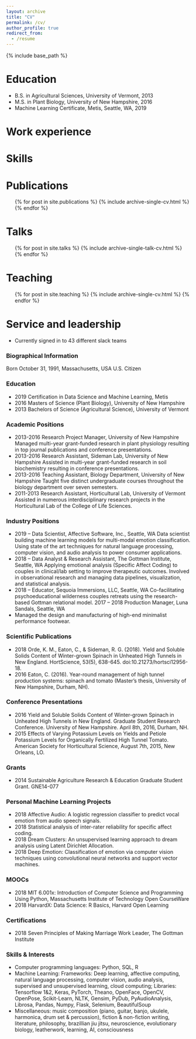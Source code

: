 ```yaml
---
layout: archive
title: "CV"
permalink: /cv/
author_profile: true
redirect_from:
  - /resume
---
```


{% include base_path %}

Education
======
* B.S. in Agricultural Sciences, University of Vermont, 2013
* M.S. in Plant Biology, University of New Hampshire, 2016
* Machine Learning Certificate, Metis, Seattle, WA, 2019

Work experience
======

  
Skills
======


Publications
======
  <ul>{% for post in site.publications %}
    {% include archive-single-cv.html %}
  {% endfor %}</ul>
  
Talks
======
  <ul>{% for post in site.talks %}
    {% include archive-single-talk-cv.html %}
  {% endfor %}</ul>
  
Teaching
======
  <ul>{% for post in site.teaching %}
    {% include archive-single-cv.html %}
  {% endfor %}</ul>
  
Service and leadership
======
* Currently signed in to 43 different slack teams


















### Biographical Information
Born October 31, 1991, Massachusetts, USA
U.S. Citizen

### Education
- 2019		Certification in Data Science and Machine Learning, Metis
- 2016		Masters of Science (Plant Biology), University of New Hampshire
- 2013		Bachelors of Science (Agricultural Science), University of Vermont

### Academic Positions
- 2013-2016	Research Project Manager, University of New Hampshire
Managed multi-year grant-funded research in plant physiology resulting in top journal publications and conference presentations.
- 2013-2016	Research Assistant, Sideman Lab, University of New Hampshire
Assisted in multi-year grant-funded research in soil biochemistry resulting in conference presentations.
- 2013-2016	Teaching Assistant, Biology Department, University of New Hampshire
Taught five distinct undergraduate courses throughout the biology department over seven semesters.
- 2011-2013	Research Assistant, Horticultural Lab, University of Vermont 
Assisted in numerous interdisciplinary research projects in the Horticultural Lab of the College of Life Sciences.

### Industry Positions
- 2019 –		Data Scientist, Affective Software, Inc., Seattle, WA
Data scientist building machine learning models for multi-modal emotion classification. Using state of the art techniques for natural language processing, computer vision, and audio analysis to power consumer applications.
- 2018 –		Data Analyst & Research Assistant, The Gottman Institute, Seattle, WA
Applying emotional analysis (Specific Affect Coding) to couples in clinical/lab setting to improve therapeutic outcomes. Involved in observational research and managing data pipelines, visualization, and statistical analysis.
- 2018 –		Educator, Sequoia Immersions, LLC, Seattle, WA
Co-facilitating psychoeducational wilderness couples retreats using the research-based Gottman relational model.
2017 – 2018       Production Manager, Luna Sandals, Seattle, WA
- Managed the design and manufacturing of high-end minimalist performance footwear.

### Scientific Publications
- 2018	Orde, K. M., Eaton, C., & Sideman, R. G. (2018). Yield and Soluble Solids Content of Winter-grown Spinach in Unheated High Tunnels in New England. HortScience, 53(5), 638-645. doi:10.21273/hortsci12956-18.  
- 2016	Eaton, C. (2016). Year-round management of high tunnel production systems: spinach and tomato (Master’s thesis, University of New Hampshire, Durham, NH). 

### Conference Presentations
- 2016	Yield and Soluble Solids Content of Winter-grown Spinach in Unheated High Tunnels in New England. Graduate Student Research Conference. University of New Hampshire. April 8th, 2016, Durham, NH.
- 2015	Effects of Varying Potassium Levels on Yields and Petiole Potassium Levels for Organically Fertilized High Tunnel Tomato. American Society for Horticultural Science, August 7th, 2015, New Orleans, LO.

### Grants
- 2014		Sustainable Agriculture Research & Education Graduate Student Grant. GNE14-077

### Personal Machine Learning Projects
- 2018	Affective Audio: A logistic regression classifier to predict vocal emotion from audio         speech signals.
- 2018		Statistical analysis of inter-rater reliability for specific affect coding.
- 2018	Dream Clusters: An unsupervised learning approach to dream analysis using Latent Dirichlet Allocation.
- 2018	Deep Emotion: Classification of emotion via computer vision techniques using convolutional neural networks and support vector machines.

### MOOCs
- 2018  	MIT 6.001x: Introduction of Computer Science and Programming Using Python, Massachusetts Institute of Technology Open CourseWare 
- 2018		HarvardX: Data Science: R Basics, Harvard Open Learning

### Certifications
- 2018		Seven Principles of Making Marriage Work Leader, The Gottman Institute

### Skills & Interests
- Computer programming languages: Python, SQL, R
- Machine Learning: Frameworks: Deep learning, affective computing, natural language processing, computer vision, audio analysis, supervised and unsupervised learning, cloud computing; Libraries: Tensorflow 1&2, Keras, PyTorch, Theano, OpenFace, OpenCV, OpenPose,  Scikit-Learn, NLTK, Gensim, PyDub, PyAudioAnalysis, Librosa, Pandas, Numpy, Flask, Selenium, BeautifulSoup
- Miscellaneous: music composition (piano, guitar, banjo, ukulele, harmonica, drum set & percussion), fiction & non-fiction writing, literature, philosophy, brazillian jiu jitsu, neuroscience, evolutionary biology, leatherwork, learning, AI, consciousness


